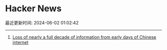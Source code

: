 # Hacker News

最近更新时间: 2024-06-02 01:02:42

--- 
1. [Loss of nearly a full decade of information from early days of Chinese internet](https://chinamediaproject.org/2024/05/27/goldfish-memories/) 
